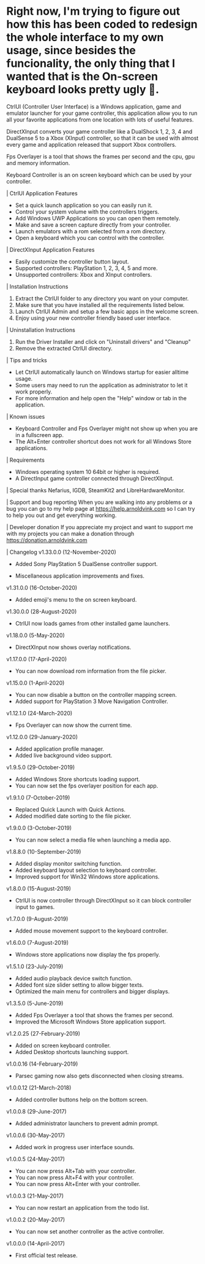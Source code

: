 # Right now, I'm trying to figure out how this has been coded to redesign the whole interface to my own usage, since besides the funcionality, the only thing that I wanted that is the On-screen keyboard looks pretty ugly 😬.



CtrlUI (Controller User Interface) is a Windows application, game and emulator launcher for your game controller,
this application allow you to run all your favorite applications from one location with lots of useful features.

DirectXInput converts your game controller like a DualShock 1, 2, 3, 4 and DualSense 5 to a Xbox (XInput) controller,
so that it can be used with almost every game and application released that support Xbox controllers.

Fps Overlayer is a tool that shows the frames per second and the cpu, gpu and memory information.

Keyboard Controller is an on screen keyboard which can be used by your controller.

| CtrlUI Application Features
- Set a quick launch application so you can easily run it.
- Control your system volume with the controllers triggers.
- Add Windows UWP Applications so you can open them remotely.
- Make and save a screen capture directly from your controller.
- Launch emulators with a rom selected from a rom directory.
- Open a keyboard which you can control with the controller.

| DirectXInput Application Features
- Easily customize the controller button layout.
- Supported controllers: PlayStation 1, 2, 3, 4, 5 and more.
- Unsupported controllers: Xbox and XInput controllers.

| Installation Instructions
1) Extract the CtrlUI folder to any directory you want on your computer.
2) Make sure that you have installed all the requirements listed below.
3) Launch CtrlUI Admin and setup a few basic apps in the welcome screen.
4) Enjoy using your new controller friendly based user interface.

| Uninstallation Instructions
1) Run the Driver Installer and click on "Uninstall drivers" and "Cleanup"
2) Remove the extracted CtrlUI directory.

| Tips and tricks
- Let CtrlUI automatically launch on Windows startup for easier alltime usage.
- Some users may need to run the application as administrator to let it work properly.
- For more information and help open the "Help" window or tab in the application.

| Known issues
- Keyboard Controller and Fps Overlayer might not show up when you are in a fullscreen app.
- The Alt+Enter controller shortcut does not work for all Windows Store applications.

| Requirements
- Windows operating system 10 64bit or higher is required.
- A DirectInput game controller connected through DirectXInput.

| Special thanks
Nefarius, IGDB, SteamKit2 and LibreHardwareMonitor.

| Support and bug reporting
When you are walking into any problems or a bug you can go to my help page at https://help.arnoldvink.com so I can try to help you out and get everything working.

| Developer donation
If you appreciate my project and want to support me with my projects you can make a donation through https://donation.arnoldvink.com

| Changelog
v1.33.0.0 (12-November-2020)
- Added Sony PlayStation 5 DualSense controller support.
* Miscellaneous application improvements and fixes.

v1.31.0.0 (16-October-2020)
- Added emoji's menu to the on screen keyboard.

v1.30.0.0 (28-August-2020)
- CtrlUI now loads games from other installed game launchers.

v1.18.0.0 (5-May-2020)
- DirectXInput now shows overlay notifications.

v1.17.0.0 (17-April-2020)
- You can now download rom information from the file picker.

v1.15.0.0 (1-April-2020)
- You can now disable a button on the controller mapping screen.
- Added support for PlayStation 3 Move Navigation Controller.

v1.12.1.0 (24-March-2020)
- Fps Overlayer can now show the current time.

v1.12.0.0 (29-January-2020)
- Added application profile manager.
- Added live background video support.

v1.9.5.0 (29-October-2019)
- Added Windows Store shortcuts loading support.
- You can now set the fps overlayer position for each app.

v1.9.1.0 (7-October-2019)
- Replaced Quick Launch with Quick Actions.
- Added modified date sorting to the file picker.

v1.9.0.0 (3-October-2019)
- You can now select a media file when launching a media app.

v1.8.8.0 (10-September-2019)
- Added display monitor switching function.
- Added keyboard layout selection to keyboard controller.
- Improved support for Win32 Windows store applications.

v1.8.0.0 (15-August-2019)
- CtrlUI is now controller through DirectXInput so it can block controller input to games.

v1.7.0.0 (9-August-2019)
- Added mouse movement support to the keyboard controller.

v1.6.0.0 (7-August-2019)
- Windows store applications now display the fps properly.

v1.5.1.0 (23-July-2019)
- Added audio playback device switch function.
- Added font size slider setting to allow bigger texts.
- Optimized the main menu for controllers and bigger displays.

v1.3.5.0 (5-June-2019)
- Added Fps Overlayer a tool that shows the frames per second.
- Improved the Microsoft Windows Store application support.

v1.2.0.25 (27-February-2019)
- Added on screen keyboard controller.
- Added Desktop shortcuts launching support.

v1.0.0.16 (14-February-2019)
- Parsec gaming now also gets disconnected when closing streams.

v1.0.0.12 (21-March-2018)
- Added controller buttons help on the bottom screen.

v1.0.0.8 (29-June-2017)
- Added administrator launchers to prevent admin prompt.

v1.0.0.6 (30-May-2017)
- Added work in progress user interface sounds.

v1.0.0.5 (24-May-2017)
- You can now press Alt+Tab with your controller.
- You can now press Alt+F4 with your controller.
- You can now press Alt+Enter with your controller.

v1.0.0.3 (21-May-2017)
- You can now restart an application from the todo list.

v1.0.0.2 (20-May-2017)
- You can now set another controller as the active controller.

v1.0.0.0 (14-April-2017)
- First official test release.
